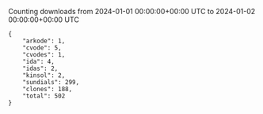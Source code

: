 
Counting downloads from 2024-01-01 00:00:00+00:00 UTC to 2024-01-02 00:00:00+00:00 UTC

```
{
    "arkode": 1,
    "cvode": 5,
    "cvodes": 1,
    "ida": 4,
    "idas": 2,
    "kinsol": 2,
    "sundials": 299,
    "clones": 188,
    "total": 502
}
```
